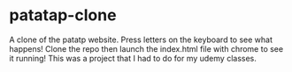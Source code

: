 # patatap-clone
A clone of the patatp website.
Press letters on the keyboard to see what happens!
Clone the repo then launch the index.html file with chrome to see it running! 
This was a project that I had to do for my udemy classes.
